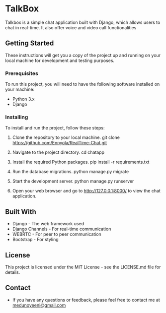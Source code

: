# TalkBox

Talkbox is a simple chat application built with Django, which allows users to chat in real-time. It also offer voice and video call functionalities

## Getting Started

These instructions will get you a copy of the project up and running on your local machine for development and testing purposes.

### Prerequisites

To run this project, you will need to have the following software installed on your machine:

- Python 3.x
- Django

### Installing

To install and run the project, follow these steps:

1. Clone the repository to your local machine.
   git clone https://github.com/Ennyola/RealTime-Chat.git

2. Navigate to the project directory.
   cd chatapp

3. Install the required Python packages.
   pip install -r requirements.txt

4. Run the database migrations.
   python manage.py migrate

5. Start the development server.
   python manage.py runserver

6. Open your web browser and go to http://127.0.0.1:8000/ to view the chat application.

## Built With

- Django - The web framework used
- Django Channels - For real-time communication
- WEBRTC - For peer to peer communication
- Bootstrap - For styling

## License

This project is licensed under the MIT License - see the LICENSE.md file for details.

## Contact

- If you have any questions or feedback, please feel free to contact me at medunoyeeni@gmail.com
